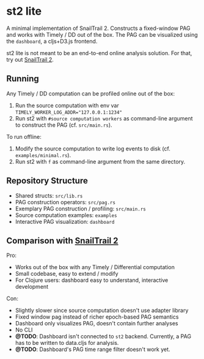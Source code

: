 # st2 lite

A minimal implementation of SnailTrail 2.
Constructs a fixed-window PAG and works with Timely / DD out of the box.
The PAG can be visualized using the `dashboard`, a cljs+D3.js frontend.

st2 lite is not meant to be an end-to-end online analysis solution. For that, try out [SnailTrail 2](https://github.com/li1/snailtrail).

## Running

Any Timely / DD computation can be profiled online out of the box:

1. Run the source computation with env var `TIMELY_WORKER_LOG_ADDR="127.0.0.1:1234"`
2. Run st2 with `#source computation workers` as command-line argument to construct the PAG (cf. `src/main.rs`).

To run offline:

1. Modify the source computation to write log events to disk (cf. `examples/minimal.rs`).
2. Run st2 with `f` as command-line argument from the same directory.

## Repository Structure

- Shared structs: `src/lib.rs`
- PAG construction operators: `src/pag.rs`
- Exemplary PAG construction / profiling: `src/main.rs`
- Source computation examples: `examples`
- Interactive PAG visualization: `dashboard`

## Comparison with [SnailTrail 2](https://github.com/li1/snailtrail)

Pro:

- Works out of the box with any Timely / Differential computation
- Small codebase, easy to extend / modify
- For Clojure users: dashboard easy to understand, interactive development

Con:

- Slightly slower since source computation doesn't use adapter library
- Fixed window pag instead of richer epoch-based PAG semantics
- Dashboard only visualizes PAG, doesn't contain further analyses
- No CLI
- **@TODO**: Dashboard isn't connected to `st2` backend. Currently, a PAG has to be written to data.cljs for analysis.
- **@TODO**: Dashboard's PAG time range filter doesn't work yet.
